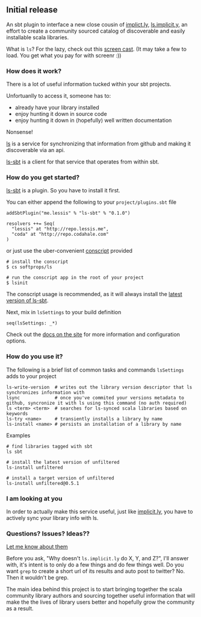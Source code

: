 ## Initial release

An sbt plugin to interface a new close cousin of [implict.ly][imply], [ls.implicit.y][site], an effort to create a community sourced catalog of discoverable and easily installable scala libraries.

What is `ls`? For the lazy, check out this [screen cast](http://www.screenr.com/EIus). (It may take a few to load. You get what you pay for with screenr :))

### How does it work?

There is a lot of useful information tucked within your sbt projects.

Unfortuanlly to access it, someone has to:

- already have your library installed
- enjoy hunting it down in source code
- enjoy hunting it down in (hopefully) well written documentation

Nonsense!

[ls][site] is a service for synchronizing that information from github and making it discoverable via an api.

[ls-sbt][gh] is a client for that service that operates from within sbt.

### How do you get started?

[ls-sbt][gh] is a plugin. So you have to install it first.

You can either append the following to your `project/plugins.sbt` file

    addSbtPlugin("me.lessis" % "ls-sbt" % "0.1.0")
    
    resolvers ++= Seq(
      "lessis" at "http://repo.lessis.me",
      "coda" at "http://repo.codahale.com"  
    )

or just use the uber-convenient [conscript](https://github.com/n8han/conscript#readme) provided

    # install the conscript
    $ cs softprops/ls
    
    # run the conscript app in the root of your project
    $ lsinit

The conscript usage is recommended, as it will always install the [latest version of ls-sbt](http://ls.implicit.ly/api/1/latest/ls-sbt).
    
Next, mix in `lsSettings` to your build definition

    seq(lsSettings: _*)

Check out the [docs on the site][pub] for more information and configuration options.


### How do you use it?

The following is a brief list of common tasks and commands `lsSettings` adds to your project

    ls-write-version  # writes out the library version descriptor that ls synchronizes information with
    lsync             # once you've commited your versions metadata to github, syncronize it with ls using this command (no auth required)
    ls <term> <term>  # searches for ls-synced scala libraries based on keywords 
    ls-try <name>     # transiently installs a library by name
    ls-install <name> # persists an installation of a library by name
    
Examples

    # find libraries tagged with sbt
    ls sbt

    # install the latest version of unfiltered
    ls-install unfiltered
    
    # install a target version of unfiltered
    ls-install unfiltered@0.5.1
    
### I am looking at you

In order to actually make this service useful, just like [implicit.ly][imply], you have to actively sync your library info with ls.

### Questions? Issues? Ideas??

[Let me know about them][issues]

Before you ask, "Why doesn't `ls.implicit.ly` do X, Y, and Z?", I'll answer with, it's intent is to only do a few things and do few things well. Do you want `grep` to create a short url of its results and auto post to twitter? No. Then it wouldn't be grep.

The main idea behind this project is to start bringing together the scala community library authors and sourcing together
useful information that will make the the lives of library users better and hopefully grow the community as a result.

[issues]: https://github.com/softprops/ls/issues
[ls]: http://implicit.ly/
[gh]: https://github.com/softprops/ls
[site]: http://ls.implicit.ly/
[imply]: http://implicit.ly/
[pub]: http://ls.implicit.ly/#publishing
